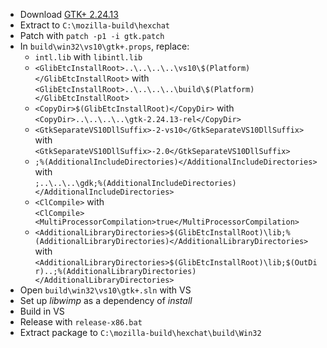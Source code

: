  * Download [GTK+ 2.24.13](http://ftp.gnome.org/pub/gnome/sources/gtk+/2.24/gtk+-2.24.13.tar.xz)
 * Extract to `C:\mozilla-build\hexchat`
 * Patch with `patch -p1 -i gtk.patch`
 * In `build\win32\vs10\gtk+.props`, replace:
	* `intl.lib` with `libintl.lib`
	* `<GlibEtcInstallRoot>..\..\..\..\vs10\$(Platform)</GlibEtcInstallRoot>` with  
`<GlibEtcInstallRoot>..\..\..\..\build\$(Platform)</GlibEtcInstallRoot>`
	* `<CopyDir>$(GlibEtcInstallRoot)</CopyDir>` with  
`<CopyDir>..\..\..\..\gtk-2.24.13-rel</CopyDir>`
	* `<GtkSeparateVS10DllSuffix>-2-vs10</GtkSeparateVS10DllSuffix>` with  
`<GtkSeparateVS10DllSuffix>-2.0</GtkSeparateVS10DllSuffix>`
	* `;%(AdditionalIncludeDirectories)</AdditionalIncludeDirectories>` with  
`;..\..\..\gdk;%(AdditionalIncludeDirectories)</AdditionalIncludeDirectories>`
	* `<ClCompile>` with  
`<ClCompile><MultiProcessorCompilation>true</MultiProcessorCompilation>`
	* `<AdditionalLibraryDirectories>$(GlibEtcInstallRoot)\lib;%(AdditionalLibraryDirectories)</AdditionalLibraryDirectories>` with  
`<AdditionalLibraryDirectories>$(GlibEtcInstallRoot)\lib;$(OutDir)..;%(AdditionalLibraryDirectories)</AdditionalLibraryDirectories>`
 * Open `build\win32\vs10\gtk+.sln` with VS
 * Set up _libwimp_ as a dependency of _install_
 * Build in VS
 * Release with `release-x86.bat`
 * Extract package to `C:\mozilla-build\hexchat\build\Win32`
